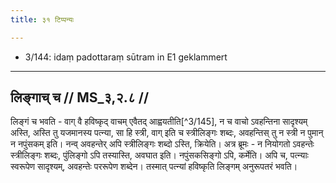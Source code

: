 ```yaml
---
title: ३१ टिप्पन्यः

---
```

- 3/144: idaṃ padottaraṃ sūtram in E1 geklammert

____________________________________________


## लिङ्गाच् च // MS_३,२.८ //

लिङ्गं च भवति - वाग् वै हविष्कृद् वाचम् एवैतद् आह्वयतीति[^3/145], न च वाचो ऽवहन्तिना सादृश्यम् अस्ति, अस्ति तु यजमानस्य पत्न्या, सा हि स्त्री, वाग् इति च स्त्रीलिङ्गः शब्दः, अवहन्तिस् तु न स्त्री न पुमान् न नपुंसकम् इति। नन्व् अवहन्तेर् अपि स्त्रीलिङ्गः शब्दो ऽस्ति, क्रियेति। अत्र ब्रूमः - न नियोगतो ऽवहन्तेः स्त्रीलिङ्गः शब्दः, पुंलिङ्गो ऽपि तस्यास्ति, अवघात इति। नपुंसकसिङ्गो ऽपि, कर्मेति। अपि च, पत्न्याः स्वरूपेण सादृश्यम्, अवहन्तेः पररूपेण शब्देन। तस्मात् पत्न्यां हविष्कृति लिङ्गम् अनुरूपतरं भवति।
